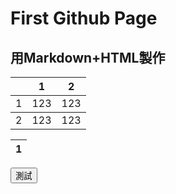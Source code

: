 # First Github Page
## 用Markdown+HTML製作
<table>
    <th></th>
    <th>1</th>
    <th>2</th>
    <tbody>
        <td>1</td>
        <td>123</td>
        <td>123</td>
    </tbody>
    <tbody>
        <td>2</td>
        <td>123</td>
        <td>123</td>
    </tbody>
</table>

|1|
|-|
<button onclick="press()">測試</button><span id="display"></span>
<script src="index.js"></script>